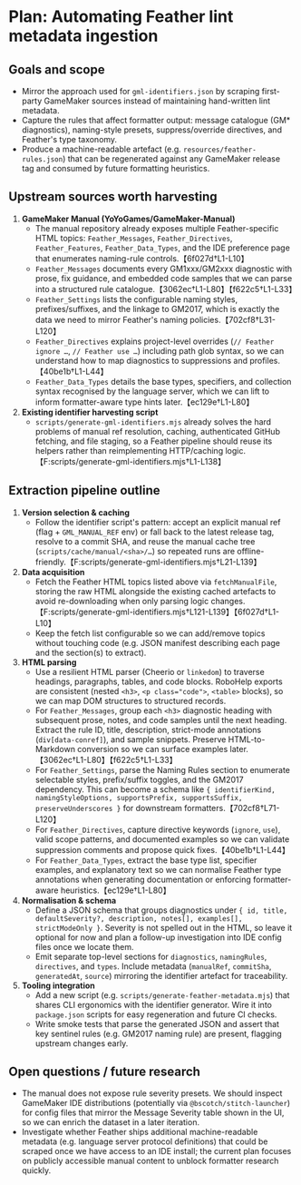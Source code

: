 # Plan: Automating Feather lint metadata ingestion

## Goals and scope
- Mirror the approach used for `gml-identifiers.json` by scraping first-party GameMaker sources instead of maintaining hand-written lint metadata.
- Capture the rules that affect formatter output: message catalogue (GM* diagnostics), naming-style presets, suppress/override directives, and Feather's type taxonomy.
- Produce a machine-readable artefact (e.g. `resources/feather-rules.json`) that can be regenerated against any GameMaker release tag and consumed by future formatting heuristics.

## Upstream sources worth harvesting
1. **GameMaker Manual (YoYoGames/GameMaker-Manual)**
   - The manual repository already exposes multiple Feather-specific HTML topics: `Feather_Messages`, `Feather_Directives`, `Feather_Features`, `Feather_Data_Types`, and the IDE preference page that enumerates naming-rule controls.【6f027d†L1-L10】
   - `Feather_Messages` documents every GM1xxx/GM2xxx diagnostic with prose, fix guidance, and embedded code samples that we can parse into a structured rule catalogue.【3062ec†L1-L80】【f622c5†L1-L33】
   - `Feather_Settings` lists the configurable naming styles, prefixes/suffixes, and the linkage to GM2017, which is exactly the data we need to mirror Feather's naming policies.【702cf8†L31-L120】
   - `Feather_Directives` explains project-level overrides (`// Feather ignore …`, `// Feather use …`) including path glob syntax, so we can understand how to map diagnostics to suppressions and profiles.【40be1b†L1-L44】
   - `Feather_Data_Types` details the base types, specifiers, and collection syntax recognised by the language server, which we can lift to inform formatter-aware type hints later.【ec129e†L1-L80】
2. **Existing identifier harvesting script**
   - `scripts/generate-gml-identifiers.mjs` already solves the hard problems of manual ref resolution, caching, authenticated GitHub fetching, and file staging, so a Feather pipeline should reuse its helpers rather than reimplementing HTTP/caching logic.【F:scripts/generate-gml-identifiers.mjs†L1-L138】

## Extraction pipeline outline
1. **Version selection & caching**
   - Follow the identifier script's pattern: accept an explicit manual ref (flag + `GML_MANUAL_REF` env) or fall back to the latest release tag, resolve to a commit SHA, and reuse the manual cache tree (`scripts/cache/manual/<sha>/…`) so repeated runs are offline-friendly.【F:scripts/generate-gml-identifiers.mjs†L21-L139】
2. **Data acquisition**
   - Fetch the Feather HTML topics listed above via `fetchManualFile`, storing the raw HTML alongside the existing cached artefacts to avoid re-downloading when only parsing logic changes.【F:scripts/generate-gml-identifiers.mjs†L121-L139】【6f027d†L1-L10】
   - Keep the fetch list configurable so we can add/remove topics without touching code (e.g. JSON manifest describing each page and the section(s) to extract).
3. **HTML parsing**
   - Use a resilient HTML parser (Cheerio or `linkedom`) to traverse headings, paragraphs, tables, and code blocks. RoboHelp exports are consistent (nested `<h3>`, `<p class="code">`, `<table>` blocks), so we can map DOM structures to structured records.
   - For `Feather_Messages`, group each `<h3>` diagnostic heading with subsequent prose, notes, and code samples until the next heading. Extract the rule ID, title, description, strict-mode annotations (`div[data-conref]`), and sample snippets. Preserve HTML-to-Markdown conversion so we can surface examples later.【3062ec†L1-L80】【f622c5†L1-L33】
   - For `Feather_Settings`, parse the Naming Rules section to enumerate selectable styles, prefix/suffix toggles, and the GM2017 dependency. This can become a schema like `{ identifierKind, namingStyleOptions, supportsPrefix, supportsSuffix, preserveUnderscores }` for downstream formatters.【702cf8†L71-L120】
   - For `Feather_Directives`, capture directive keywords (`ignore`, `use`), valid scope patterns, and documented examples so we can validate suppression comments and propose quick fixes.【40be1b†L1-L44】
   - For `Feather_Data_Types`, extract the base type list, specifier examples, and explanatory text so we can normalise Feather type annotations when generating documentation or enforcing formatter-aware heuristics.【ec129e†L1-L80】
4. **Normalisation & schema**
   - Define a JSON schema that groups diagnostics under `{ id, title, defaultSeverity?, description, notes[], examples[], strictModeOnly }`. Severity is not spelled out in the HTML, so leave it optional for now and plan a follow-up investigation into IDE config files once we locate them.
   - Emit separate top-level sections for `diagnostics`, `namingRules`, `directives`, and `types`. Include metadata (`manualRef`, `commitSha`, `generatedAt`, `source`) mirroring the identifier artefact for traceability.
5. **Tooling integration**
   - Add a new script (e.g. `scripts/generate-feather-metadata.mjs`) that shares CLI ergonomics with the identifier generator. Wire it into `package.json` scripts for easy regeneration and future CI checks.
   - Write smoke tests that parse the generated JSON and assert that key sentinel rules (e.g. GM2017 naming rule) are present, flagging upstream changes early.

## Open questions / future research
- The manual does not expose rule severity presets. We should inspect GameMaker IDE distributions (potentially via `@bscotch/stitch-launcher`) for config files that mirror the Message Severity table shown in the UI, so we can enrich the dataset in a later iteration.
- Investigate whether Feather ships additional machine-readable metadata (e.g. language server protocol definitions) that could be scraped once we have access to an IDE install; the current plan focuses on publicly accessible manual content to unblock formatter research quickly.
